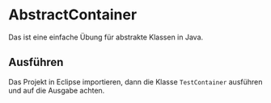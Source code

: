 # AbstractContainer
Das ist eine einfache Übung für abstrakte Klassen in Java.

## Ausführen
Das Projekt in Eclipse importieren, dann die Klasse `TestContainer` ausführen und auf die Ausgabe achten.
